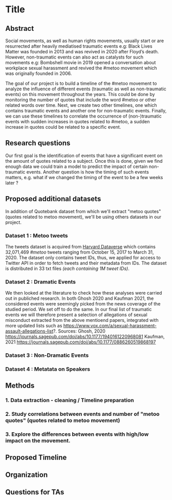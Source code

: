 # Title


## Abstract

Social movements, as well as human rights movements, usually start or are resurrected after heavily mediatised traumatic events e.g: Black Lives Matter was founded in 2013 and was revived in 2020 after Floyd’s death. 
However, non-traumatic events can also act as catalysts for such movements e.g: Bombshell movie in 2019 opened a conversation about workplace sexual harassment and revived the #metoo movement which was originally founded in 2006. 

The goal of our project is to build a timeline of the #metoo movement to analyze the influence of different events (traumatic as well as non-traumatic events) on this movement throughout the years. 
This could be done by monitoring the number of quotes that include the word #metoo or other related words over time.
Next, we create two other timelines, one which contains traumatic events and another one for non-traumatic events. 
Finally, we can use these timelines to correlate the occurrence of (non-)traumatic events with sudden increases in quotes related to #metoo, a sudden increase in quotes could be related to a specific event. 


## Research questions

Our first goal is the identification of events that have a significant event on the amount of quotes related to a subject. 
Once this is done, given we find enough data we could train a model to predict the impact of certain non-traumatic events. 
Another question is how the timing of such events matters, e.g. what if we changed the timing of the event to be a few weeks later ?

## Proposed additional datasets
In addition of Quotebank dataset from which we'll extract "metoo quotes" (quotes related to metoo movement), we'll be using others datasets in our project.

### Dataset 1 : Metoo tweets
The tweets dataset is acquired from [Harvard Dataverse](https://dataverse.harvard.edu/dataset.xhtml?persistentId=doi:10.7910/DVN/2SRSKJ) which contains 32,071,469 *#metoo* tweets ranging from October 15, 2017 to March 31, 2020. The dataset only contains tweet IDs, thus, we applied for access to Twitter API in order to fetch tweets and their metadata from IDs. The dataset is distributed in 33 txt files *(each containing 1M tweet IDs)*.

### Dataset 2 : Dramatic Events 
We then looked at the literature to check how these analyses were carried out in publiched research. In both Ghosh 2020 and Kaufman 2021, the considered events were seemingly picked from the news coverage of the studied period. We set off to do the same. In our final list of traumatic events we will therefore present a selection of allegations of sexual misconduct extracted from the above mentioend papers, integrated with more updated lists such as https://www.vox.com/a/sexual-harassment-assault-allegations-list?.
Sources:
Ghosh, 2020 https://journals.sagepub.com/doi/abs/10.1177/1940161220968081
Kaufman, 2021 https://journals.sagepub.com/doi/abs/10.1177/0886260519868197

### Dataset 3 : Non-Dramatic Events 
### Dataset 4 : Metatata on Speakers

## Methods

### 1. Data extraction - cleaning / Timeline preparation
### 2. Study correlations between events and number of "metoo quotes" (quotes related to metoo movement)
### 3. Explore the differences between events with high/low impact on the movement. 

## Proposed Timeline

## Organization


## Questions for TAs
